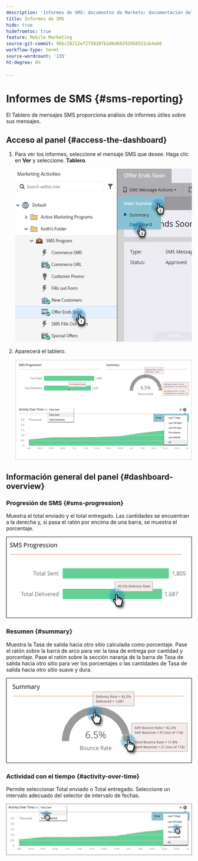 ```yaml
---
description: 'Informes de SMS: documentos de Marketo: documentación del producto'
title: Informes de SMS
hide: true
hidefromtoc: true
feature: Mobile Marketing
source-git-commit: 96bc28212ef275920fb106d69293958522cb4eb0
workflow-type: tm+mt
source-wordcount: '135'
ht-degree: 0%

---
```


# Informes de SMS {#sms-reporting}

El Tablero de mensajes SMS proporciona análisis de informes útiles sobre sus mensajes.

## Acceso al panel {#access-the-dashboard}

1. Para ver los informes, seleccione el mensaje SMS que desee. Haga clic en **Ver** y seleccione. **Tablero**.

   ![](assets/sms-reporting-1.png)

1. Aparecerá el tablero.

   ![](assets/sms-reporting-2.png)

## Información general del panel {#dashboard-overview}

### Progresión de SMS {#sms-progression}

Muestra el total enviado y el total entregado. Las cantidades se encuentran a la derecha y, si pasa el ratón por encima de una barra, se muestra el porcentaje.

![](assets/sms-reporting-3.png)

### Resumen {#summary}

Muestra la Tasa de salida hacia otro sitio calculada como porcentaje. Pase el ratón sobre la barra de arco para ver la tasa de entrega por cantidad y porcentaje. Pase el ratón sobre la sección naranja de la barra de Tasa de salida hacia otro sitio para ver los porcentajes o las cantidades de Tasa de salida hacia otro sitio suave y dura.

![](assets/sms-reporting-4.png)

### Actividad con el tiempo {#activity-over-time}

Permite seleccionar Total enviado o Total entregado. Seleccione un intervalo adecuado del selector de intervalo de fechas.

![](assets/sms-reporting-5.png)
